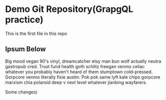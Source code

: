 # Demo Git Repository(GrapgQL practice)

This is the first file in this repo

## Ipsum Below

Big mood vegan 90's vinyl, dreamcatcher etsy man bun wolf actually neutra gastropub cred. Trust fund health goth schlitz freegan venmo celiac whatever you probably haven't heard of them stumptown cold-pressed. Gorpcore venmo literally fixie austin. Pok pok same lyft kale chips gorpcore marxism chia polaroid deep v next level whatever jianbing wayfarers.

Some changes)
